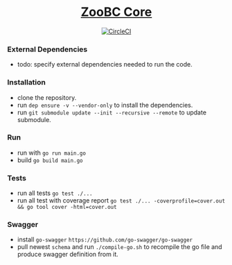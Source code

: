 <h1 align="center">
  <a href="https://github.com/zoobc/zoobc-core">
    ZooBC Core
  </a>
</h1>
<p align="center">
  <a href="https://circleci.com/gh/zoobc/zoobc-core">
    <img src="https://circleci.com/gh/zoobc/zoobc-core.svg?style=svg" alt="CircleCI"/>
  </a>
</p>

### External Dependencies

- todo: specify external dependencies needed to run the code.

### Installation

- clone the repository.
- run `dep ensure -v --vendor-only` to install the dependencies.
- run `git submodule update --init --recursive --remote` to update submodule.

### Run

- run with `go run main.go`
- build `go build main.go`

### Tests

- run all tests `go test ./...`
- run all test with coverage report `go test ./... -coverprofile=cover.out && go tool cover -html=cover.out`

### Swagger

- install `go-swagger` `https://github.com/go-swagger/go-swagger`
- pull newest `schema` and run `./compile-go.sh` to recompile the go file and produce swagger definition from it.
